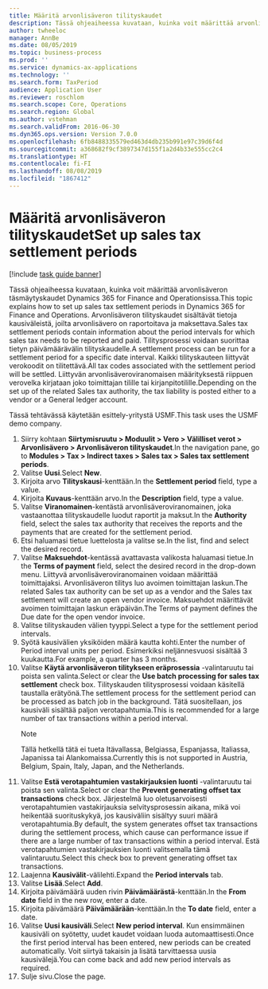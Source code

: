 ```yaml
---
title: Määritä arvonlisäveron tilityskaudet
description: Tässä ohjeaiheessa kuvataan, kuinka voit määrittää arvonlisäveron täsmäytyskaudet Dynamics 365 for Finance and Operationsissa.
author: twheeloc
manager: AnnBe
ms.date: 08/05/2019
ms.topic: business-process
ms.prod: ''
ms.service: dynamics-ax-applications
ms.technology: ''
ms.search.form: TaxPeriod
audience: Application User
ms.reviewer: roschlom
ms.search.scope: Core, Operations
ms.search.region: Global
ms.author: vstehman
ms.search.validFrom: 2016-06-30
ms.dyn365.ops.version: Version 7.0.0
ms.openlocfilehash: 6fb8488335579ed463d4db235b991e97c39d6f4d
ms.sourcegitcommit: a368682f9cf3897347d155f1a2d4b33e555cc2c4
ms.translationtype: HT
ms.contentlocale: fi-FI
ms.lasthandoff: 08/08/2019
ms.locfileid: "1867412"
---
```

# <a name="set-up-sales-tax-settlement-periods"></a><span data-ttu-id="421c8-103">Määritä arvonlisäveron tilityskaudet</span><span class="sxs-lookup"><span data-stu-id="421c8-103">Set up sales tax settlement periods</span></span>

[!include [task guide banner](../../includes/task-guide-banner.md)]

<span data-ttu-id="421c8-104">Tässä ohjeaiheessa kuvataan, kuinka voit määrittää arvonlisäveron täsmäytyskaudet Dynamics 365 for Finance and Operationsissa.</span><span class="sxs-lookup"><span data-stu-id="421c8-104">This topic explains how to set up sales tax settlement periods in Dynamics 365 for Finance and Operations.</span></span> <span data-ttu-id="421c8-105">Arvonlisäveron tilityskaudet sisältävät tietoja kausiväleistä, joilta arvonlisävero on raportoitava ja maksettava.</span><span class="sxs-lookup"><span data-stu-id="421c8-105">Sales tax settlement periods contain information about the period intervals for which sales tax needs to be reported and paid.</span></span> <span data-ttu-id="421c8-106">Tilitysprosessi voidaan suorittaa tietyn päivämäärävälin tilityskaudelle.</span><span class="sxs-lookup"><span data-stu-id="421c8-106">A settlement process can be run for a settlement period for a specific date interval.</span></span> <span data-ttu-id="421c8-107">Kaikki tilityskauteen liittyvät verokoodit on tilitettävä.</span><span class="sxs-lookup"><span data-stu-id="421c8-107">All tax codes associated with the settlement period will be settled.</span></span> <span data-ttu-id="421c8-108">Liittyvän arvonlisäveroviranomaisen määrityksestä riippuen verovelka kirjataan joko toimittajan tilille tai kirjanpitotilille.</span><span class="sxs-lookup"><span data-stu-id="421c8-108">Depending on the set up of the related Sales tax authority, the tax liability is posted either to a vendor or a General ledger account.</span></span>

<span data-ttu-id="421c8-109">Tässä tehtävässä käytetään esittely-yritystä USMF.</span><span class="sxs-lookup"><span data-stu-id="421c8-109">This task uses the USMF demo company.</span></span>

1. <span data-ttu-id="421c8-110">Siirry kohtaan **Siirtymisruutu > Moduulit > Vero > Välilliset verot > Arvonlisävero > Arvonlisäveron tilityskaudet**.</span><span class="sxs-lookup"><span data-stu-id="421c8-110">In the navigation pane, go to **Modules > Tax > Indirect taxes > Sales tax > Sales tax settlement periods**.</span></span>
2. <span data-ttu-id="421c8-111">Valitse **Uusi**.</span><span class="sxs-lookup"><span data-stu-id="421c8-111">Select **New**.</span></span>
3. <span data-ttu-id="421c8-112">Kirjoita arvo **Tilityskausi**-kenttään.</span><span class="sxs-lookup"><span data-stu-id="421c8-112">In the **Settlement period** field, type a value.</span></span>
4. <span data-ttu-id="421c8-113">Kirjoita **Kuvaus**-kenttään arvo.</span><span class="sxs-lookup"><span data-stu-id="421c8-113">In the **Description** field, type a value.</span></span>
5. <span data-ttu-id="421c8-114">Valitse **Viranomainen**-kentästä arvonlisäveroviranomainen, joka vastaanottaa tilityskaudelle luodut raportit ja maksut.</span><span class="sxs-lookup"><span data-stu-id="421c8-114">In the **Authority** field, select the sales tax authority that receives the reports and the payments that are created for the settlement period.</span></span>
6. <span data-ttu-id="421c8-115">Etsi haluamasi tietue luettelosta ja valitse se.</span><span class="sxs-lookup"><span data-stu-id="421c8-115">In the list, find and select the desired record.</span></span>
7. <span data-ttu-id="421c8-116">Valitse **Maksuehdot**-kentässä avattavasta valikosta haluamasi tietue.</span><span class="sxs-lookup"><span data-stu-id="421c8-116">In the **Terms of payment** field, select the desired record in the drop-down menu.</span></span> <span data-ttu-id="421c8-117">Liittyvä arvonlisäveroviranomainen voidaan määrittää toimittajaksi. Arvonlisäveron tilitys luo avoimen toimittajan laskun.</span><span class="sxs-lookup"><span data-stu-id="421c8-117">The related Sales tax authority can be set up as a vendor and the Sales tax settlement will create an open vendor invoice.</span></span> <span data-ttu-id="421c8-118">Maksuehdot määrittävät avoimen toimittajan laskun eräpäivän.</span><span class="sxs-lookup"><span data-stu-id="421c8-118">The Terms of payment defines the Due date for the open vendor invoice.</span></span>  
8. <span data-ttu-id="421c8-119">Valitse tilityskauden välien tyyppi.</span><span class="sxs-lookup"><span data-stu-id="421c8-119">Select a type for the settlement period intervals.</span></span>
9. <span data-ttu-id="421c8-120">Syötä kausivälien yksiköiden määrä kautta kohti.</span><span class="sxs-lookup"><span data-stu-id="421c8-120">Enter the number of Period interval units per period.</span></span> <span data-ttu-id="421c8-121">Esimerkiksi neljännesvuosi sisältää 3 kuukautta.</span><span class="sxs-lookup"><span data-stu-id="421c8-121">For example, a quarter has 3 months.</span></span>
10. <span data-ttu-id="421c8-122">Valitse **Käytä arvonlisäveron tilitykseen eräprosessia** -valintaruutu tai poista sen valinta.</span><span class="sxs-lookup"><span data-stu-id="421c8-122">Select or clear the **Use batch processing for sales tax settlement** check box.</span></span> <span data-ttu-id="421c8-123">Tilityskauden tilitysprosessi voidaan käsitellä taustalla erätyönä.</span><span class="sxs-lookup"><span data-stu-id="421c8-123">The settlement process for the settlement period can be processed as batch job in the background.</span></span> <span data-ttu-id="421c8-124">Tätä suositellaan, jos kausiväli sisältää paljon verotapahtumia.</span><span class="sxs-lookup"><span data-stu-id="421c8-124">This is recommended for a large number of tax transactions within a period interval.</span></span>  
    > [!NOTE]
    > <span data-ttu-id="421c8-125">Tällä hetkellä tätä ei tueta Itävallassa, Belgiassa, Espanjassa, Italiassa, Japanissa tai Alankomaissa.</span><span class="sxs-lookup"><span data-stu-id="421c8-125">Currently this is not supported in Austria, Belgium, Spain, Italy, Japan, and the Netherlands.</span></span>
11. <span data-ttu-id="421c8-126">Valitse **Estä verotapahtumien vastakirjauksien luonti** -valintaruutu tai poista sen valinta.</span><span class="sxs-lookup"><span data-stu-id="421c8-126">Select or clear the **Prevent generating offset tax transactions** check box.</span></span> <span data-ttu-id="421c8-127">Järjestelmä luo oletusarvoisesti verotapahtumien vastakirjauksia selvitysprosessin aikana, mikä voi heikentää suorituskykyä, jos kausiväliin sisältyy suuri määrä verotapahtumia.</span><span class="sxs-lookup"><span data-stu-id="421c8-127">By default, the system generates offset tax transactions during the settlement process, which cause can performance issue if there are a large number of tax transactions within a period interval.</span></span> <span data-ttu-id="421c8-128">Estä verotapahtumien vastakirjauksien luonti valitsemalla tämä valintaruutu.</span><span class="sxs-lookup"><span data-stu-id="421c8-128">Select this check box to prevent generating offset tax transactions.</span></span>
12. <span data-ttu-id="421c8-129">Laajenna **Kausivälit**-välilehti.</span><span class="sxs-lookup"><span data-stu-id="421c8-129">Expand the **Period intervals** tab.</span></span>
13. <span data-ttu-id="421c8-130">Valitse **Lisää**.</span><span class="sxs-lookup"><span data-stu-id="421c8-130">Select **Add**.</span></span>
14. <span data-ttu-id="421c8-131">Kirjoita päivämäärä uuden rivin **Päivämäärästä**-kenttään.</span><span class="sxs-lookup"><span data-stu-id="421c8-131">In the **From date** field in the new row, enter a date.</span></span>
15. <span data-ttu-id="421c8-132">Kirjoita päivämäärä **Päivämäärään**-kenttään.</span><span class="sxs-lookup"><span data-stu-id="421c8-132">In the **To date** field, enter a date.</span></span>
16. <span data-ttu-id="421c8-133">Valitse **Uusi kausiväli**.</span><span class="sxs-lookup"><span data-stu-id="421c8-133">Select **New period interval**.</span></span> <span data-ttu-id="421c8-134">Kun ensimmäinen kausiväli on syötetty, uudet kaudet voidaan luoda automaattisesti.</span><span class="sxs-lookup"><span data-stu-id="421c8-134">Once the first period interval has been entered, new periods can be created automatically.</span></span> <span data-ttu-id="421c8-135">Voit siirtyä takaisin ja lisätä tarvittaessa uusia kausivälejä.</span><span class="sxs-lookup"><span data-stu-id="421c8-135">You can come back and add new period intervals as required.</span></span>  
17. <span data-ttu-id="421c8-136">Sulje sivu.</span><span class="sxs-lookup"><span data-stu-id="421c8-136">Close the page.</span></span>

